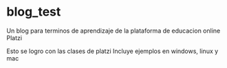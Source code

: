 # blog_test
Un blog para terminos de aprendizaje de la plataforma de educacion online Platzi

Esto se logro con las clases de platzi
Incluye ejemplos en windows, linux y mac